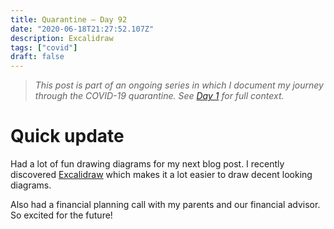 ```yaml
---
title: Quarantine — Day 92
date: "2020-06-18T21:27:52.107Z"
description: Excalidraw
tags: ["covid"]
draft: false
---
```


> *This post is part of an ongoing series in which I document my journey through the COVID-19 quarantine. See [Day 1](/quarantine/quarantine-day-1) for full context.*

<div class="divider"></div>

# Quick update

Had a lot of fun drawing diagrams for my next blog post. I recently discovered [Excalidraw](https://excalidraw.com/) which makes it a lot easier to draw decent looking diagrams.

Also had a financial planning call with my parents and our financial advisor. So excited for the future!
